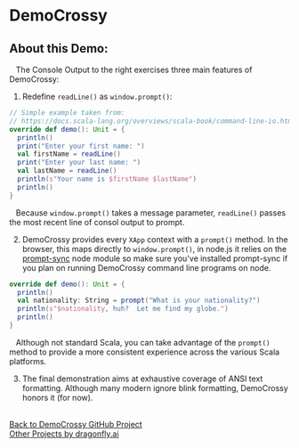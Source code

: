 # DemoCrossy

## About this Demo:


&nbsp;&nbsp;&nbsp;The Console Output to the right exercises three main features of DemoCrossy:<br />

1. Redefine `readLine()` as `window.prompt()`:<br />


```scala
// Simple example taken from:
// https://docs.scala-lang.org/overviews/scala-book/command-line-io.html
override def demo(): Unit = {
  println()
  print("Enter your first name: ")
  val firstName = readLine()
  print("Enter your last name: ")
  val lastName = readLine()
  println(s"Your name is $firstName $lastName")
  println()
}
```


&nbsp;&nbsp;&nbsp;Because `window.prompt()` takes a message parameter, `readLine()` passes the most recent line of consol output to prompt.<br />

2.  DemoCrossy provides every `XApp` context with a `prompt()` method.  In the browser, this maps directly to `window.prompt()`, in node.js it relies on the <a href="https://www.npmjs.com/package/prompt-sync">prompt-sync</a> node module so make sure you've installed prompt-sync if you plan on running DemoCrossy command line programs on node.<br />


```scala
override def demo(): Unit = {
  println()
  val nationality: String = prompt("What is your nationality?")
  println(s"$nationality, huh?  Let me find my globe.")
  println()
}
```


&nbsp;&nbsp;&nbsp;Although not standard Scala, you can take advantage of the `prompt()` method to provide a more consistent experience across the various Scala platforms.<br />

3.  The final demonstration aims at exhaustive coverage of ANSI text formatting.  Although many modern ignore blink formatting, DemoCrossy honors it (for now).<br />

<br />
<a href="https://github.com/dragonfly-ai/DemoCrossy">Back to DemoCrossy GitHub Project</a><br />
<a href="https://github.com/dragonfly-ai/">Other Projects by dragonfly.ai</a><br />

<script src="js/main.js"></script>